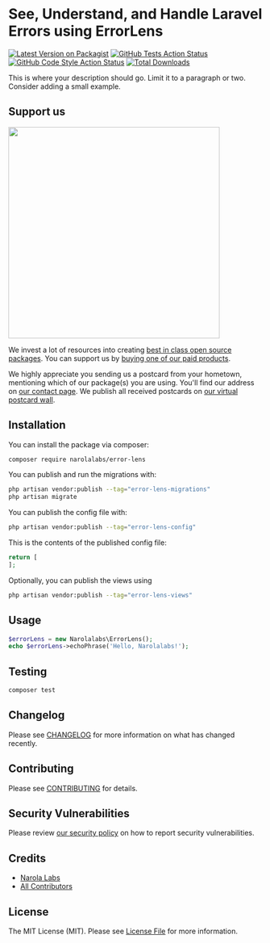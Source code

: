 # See, Understand, and Handle Laravel Errors using ErrorLens

[![Latest Version on Packagist](https://img.shields.io/packagist/v/narolalabs/error-lens.svg?style=flat-square)](https://packagist.org/packages/narolalabs/error-lens)
[![GitHub Tests Action Status](https://img.shields.io/github/actions/workflow/status/narolalabs/error-lens/run-tests.yml?branch=main&label=tests&style=flat-square)](https://github.com/narolalabs/error-lens/actions?query=workflow%3Arun-tests+branch%3Amain)
[![GitHub Code Style Action Status](https://img.shields.io/github/actions/workflow/status/narolalabs/error-lens/fix-php-code-style-issues.yml?branch=main&label=code%20style&style=flat-square)](https://github.com/narolalabs/error-lens/actions?query=workflow%3A"Fix+PHP+code+style+issues"+branch%3Amain)
[![Total Downloads](https://img.shields.io/packagist/dt/narolalabs/error-lens.svg?style=flat-square)](https://packagist.org/packages/narolalabs/error-lens)

This is where your description should go. Limit it to a paragraph or two. Consider adding a small example.

## Support us

[<img src="https://github-ads.s3.eu-central-1.amazonaws.com/error-lens.jpg?t=1" width="419px" />](https://spatie.be/github-ad-click/error-lens)

We invest a lot of resources into creating [best in class open source packages](https://spatie.be/open-source). You can support us by [buying one of our paid products](https://spatie.be/open-source/support-us).

We highly appreciate you sending us a postcard from your hometown, mentioning which of our package(s) you are using. You'll find our address on [our contact page](https://spatie.be/about-us). We publish all received postcards on [our virtual postcard wall](https://spatie.be/open-source/postcards).

## Installation

You can install the package via composer:

```bash
composer require narolalabs/error-lens
```

You can publish and run the migrations with:

```bash
php artisan vendor:publish --tag="error-lens-migrations"
php artisan migrate
```

You can publish the config file with:

```bash
php artisan vendor:publish --tag="error-lens-config"
```

This is the contents of the published config file:

```php
return [
];
```

Optionally, you can publish the views using

```bash
php artisan vendor:publish --tag="error-lens-views"
```

## Usage

```php
$errorLens = new Narolalabs\ErrorLens();
echo $errorLens->echoPhrase('Hello, Narolalabs!');
```

## Testing

```bash
composer test
```

## Changelog

Please see [CHANGELOG](CHANGELOG.md) for more information on what has changed recently.

## Contributing

Please see [CONTRIBUTING](CONTRIBUTING.md) for details.

## Security Vulnerabilities

Please review [our security policy](../../security/policy) on how to report security vulnerabilities.

## Credits

- [Narola Labs](https://github.com/narolalabs)
- [All Contributors](../../contributors)

## License

The MIT License (MIT). Please see [License File](LICENSE.md) for more information.
